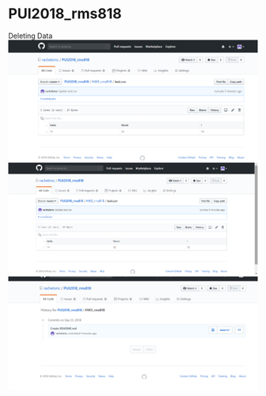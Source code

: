 # PUI2018_rms818
Deleting Data
![Alt text](../HW3_rms818/repo-ss.png)
![Alt text](../HW3_rms818/history-ss.png)
![Alt text](../HW3_rms818/deletion-ss.png)
